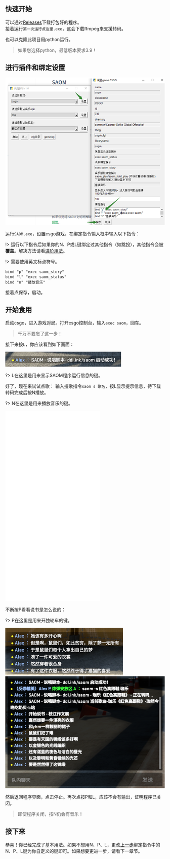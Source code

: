 ## 快速开始

可以通过[Releases](https://github.com/xizeyoupan/SAOM/releases)下载打包好的程序。  
接着运行`第一次运行点这里.exe`，这会下载ffmpeg来支援转码。

也可以克隆此项目用python运行。

> 如果您选择python，最低版本要求3.9！

## 进行插件和绑定设置

![](assets/quickstart/1.png)

运行`SAOM.exe`，设置csgo游戏，在绑定指令输入框中输入以下指令：

!> 运行以下指令后如果你的N、P或L键绑定过其他指令（如跳投），其他指令会被**覆盖**。解决方法请看[进阶用法](usage.md)。

!> 需要使用英文标点符号。

```plaintext
bind "p" "exec saom_story"
bind "l" "exec saom_status"
bind "n" "播放音乐"
```

接着点保存，启动。

## 开始食用
启动csgo，进入游戏对局。打开csgo控制台，输入`exec saom`，回车。

> 千万不要忘了这一步！

接下来按`L`，你应该看到如下画面：

![](assets/quickstart/2.png)

?> L在这里是用来显示SAOM程序运行信息的键。

好了，现在来试试点歌：
输入搜歌指令`saom s 歌名`，按L显示提示信息，待下载转码完成后按N播放。

?> N在这里是用来播放音乐的键。

<iframe src="//player.bilibili.com/player.html?aid=211267987&bvid=BV1za41127VK&cid=501336366&page=1" height="600px" scrolling="no" border="0" frameborder="no" framespacing="0" allowfullscreen="true"> </iframe>

不断按P看看说书是怎么说的：

?> P在这里是用来开独轮车的键。

![](assets/quickstart/4.png)
![](assets/quickstart/3.png)

然后返回程序界面，点击停止。再次点按P和L，应该不会有输出，证明程序已关闭。

> 即使程序关闭，按N仍会有音乐！

## 接下来

恭喜！你已经完成了基本用法。如果不想用N、P、L，更改[上一步](#进行插件和绑定设置)绑定指令中的N、P、L键为你自定义的键即可。如果想要更进一步，请看下一章节。